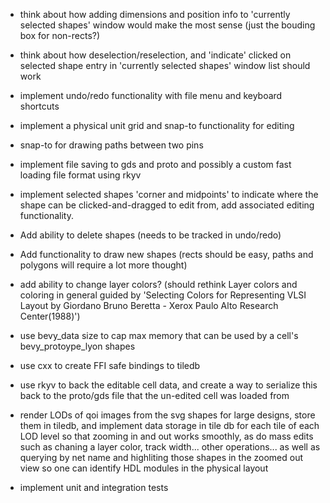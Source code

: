 - think about how adding dimensions and position info to 'currently selected shapes' window would make the most sense (just the bouding box for non-rects?)
- think about how deselection/reselection, and 'indicate' clicked on selected shape entry in 'currently selected shapes' window list should work
- implement undo/redo functionality with file menu and keyboard shortcuts
- implement a physical unit grid and snap-to functionality for editing
- snap-to for drawing paths between two pins
- implement file saving to gds and proto and possibly a custom fast loading file format using rkyv
- implement selected shapes 'corner and midpoints' to indicate where the shape can be clicked-and-dragged to edit from, add associated editing functionality.
- Add ability to delete shapes (needs to be tracked in undo/redo)
- Add functionality to draw new shapes (rects should be easy, paths and polygons will require a lot more thought)

- add ability to change layer colors? (should rethink Layer colors and coloring in general guided by 'Selecting Colors for Representing VLSI Layout by Giordano Bruno Beretta - Xerox Paulo Alto Research Center(1988)')

- use bevy_data size to cap max memory that can be used by a cell's bevy_protoype_lyon shapes
- use cxx to create FFI safe bindings to tiledb

- use rkyv to back the editable cell data, and create a way to serialize this back to the proto/gds file that the un-edited cell was loaded from
- render LODs of qoi images from the svg shapes for large designs, store them in tiledb, and implement data storage in tile db for each tile of each LOD level so that zooming in and out works smoothly, as do mass edits such as chaning a layer color, track width... other operations... as well as querying by net name and highliting those shapes in the zoomed out view so one can identify HDL modules in the physical layout
- implement unit and integration tests
